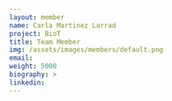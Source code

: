 ```yaml
---
layout: member
name: Carla Martinez Larrad
project: BioT
title: Team Member
img: /assets/images/members/default.png
email:
weight: 5000
biography: >
linkedin:
---
```

